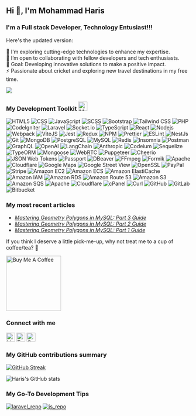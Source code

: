 ## Hi 👋, I'm Mohammad Haris

### I'm a Full stack Developer, Technology Entusiast!!!

Here's the updated version:

🌱 I'm exploring cutting-edge technologies to enhance my expertise.  
👯 I’m open to collaborating with fellow developers and tech enthusiasts.  
🥅 Goal: Developing innovative solutions to make a positive impact.  
⚡ Passionate about cricket and exploring new travel destinations in my free time.  

![](https://komarev.com/ghpvc/?username=iamharis010&color=fb4362)

### My Development Toolkit <img src="https://raw.githubusercontent.com/Tarikul-Islam-Anik/Telegram-Animated-Emojis/main/People/Man%20Technologist.webp" alt="Man Technologist" width="25" height="25" />
<p>
    <img alt="HTML5" src="https://img.shields.io/badge/-HTML5-E34F26?style=flat-square&logo=html5&logoColor=white" />
    <img alt="CSS" src="https://img.shields.io/badge/-CSS3-1572B6?style=flat-square&logo=css3&logoColor=white" />
    <img alt="JavaScript" src="https://img.shields.io/badge/-JavaScript-F7DF1E?style=flat-square&logo=javascript&logoColor=black" />
    <img alt="SCSS" src="https://img.shields.io/badge/-SCSS-CC6699?style=flat-square&logo=sass&logoColor=white" />
    <img alt="Bootstrap" src="https://img.shields.io/badge/-Bootstrap-7953b3?style=flat-square&logo=bootstrap&logoColor=white" />
    <img alt="Tailwind CSS" src="https://img.shields.io/badge/-Tailwind%20CSS-38B2AC?style=flat-square&logo=tailwind-css&logoColor=white" />
    <img alt="PHP" src="https://img.shields.io/badge/-PHP-777BB4?style=flat-square&logo=php&logoColor=white" />
    <img alt="CodeIgniter" src="https://img.shields.io/badge/-CodeIgniter-EF4223?style=flat-square&logo=codeigniter&logoColor=white" />
    <img alt="Laravel" src="https://img.shields.io/badge/-Laravel-FF2D20?style=flat-square&logo=laravel&logoColor=white" />
    <img alt="Socket.io" src="https://img.shields.io/badge/-Socket.io-010101?style=flat-square&logo=socket.io&logoColor=white" />
    <img alt="TypeScript" src="https://img.shields.io/badge/-TypeScript-007ACC?style=flat-square&logo=typescript&logoColor=white" />
    <img alt="React" src="https://img.shields.io/badge/-React-45b8d8?style=flat-square&logo=react&logoColor=white" />
    <img alt="Nodejs" src="https://img.shields.io/badge/-Nodejs-43853d?style=flat-square&logo=node.js&logoColor=white" />
    <img alt="Webpack" src="https://img.shields.io/badge/-Webpack-8DD6F9?style=flat-square&logo=webpack&logoColor=white" />
    <img alt="ViteJS" src="https://img.shields.io/badge/-ViteJS-646CFF?style=flat-square&logo=vite&logoColor=white" />
    <img alt="Jest" src="https://img.shields.io/badge/-Jest-C21325?style=flat-square&logo=jest&logoColor=white" />
    <img alt="Redux" src="https://img.shields.io/badge/-Redux-764ABC?style=flat-square&logo=redux&logoColor=white" />
    <img alt="NPM" src="https://img.shields.io/badge/-NPM-CB3837?style=flat-square&logo=npm&logoColor=white" />
    <img alt="Prettier" src="https://img.shields.io/badge/-Prettier-F7B93E?style=flat-square&logo=prettier&logoColor=white" />
    <img alt="ESLint" src="https://img.shields.io/badge/-ESLint-4B32C3?style=flat-square&logo=eslint&logoColor=white" />
    <img alt="NestJs" src="https://img.shields.io/badge/-NestJs-ea2845?style=flat-square&logo=nestjs&logoColor=white" />
    <img alt="Git" src="https://img.shields.io/badge/-Git-F05032?style=flat-square&logo=git&logoColor=white" />
    <img alt="MongoDB" src="https://img.shields.io/badge/-MongoDB-13aa52?style=flat-square&logo=mongodb&logoColor=white" />
    <img alt="PostgreSQL" src="https://img.shields.io/badge/-PostgreSQL-336791?style=flat-square&logo=postgresql&logoColor=white" />
    <img alt="MySQL" src="https://img.shields.io/badge/-MySQL-4479A1?style=flat-square&logo=mysql&logoColor=white" />
    <img alt="Redis" src="https://img.shields.io/badge/-Redis-DC382D?style=flat-square&logo=redis&logoColor=white" />
    <img alt="Insomnia" src="https://img.shields.io/badge/-Insomnia-5849BE?style=flat-square&logo=insomnia&logoColor=white" />
    <img alt="Postman" src="https://img.shields.io/badge/-Postman-FF6C37?style=flat-square&logo=postman&logoColor=white" />
    <img alt="GraphQL" src="https://img.shields.io/badge/-GraphQL-E10098?style=flat-square&logo=graphql&logoColor=white" />
    <img alt="OpenAI" src="https://img.shields.io/badge/-OpenAI-000000?style=flat-square&logo=openai&logoColor=white" />
    <img alt="LangChain" src="https://img.shields.io/badge/-LangChain-2A2A2A?style=flat-square&logo=langchain&logoColor=white" />
    <img alt="Anthropic" src="https://img.shields.io/badge/-Anthropic-FF9900?style=flat-square&logo=anthropic&logoColor=white" />
    <img alt="Codeium" src="https://img.shields.io/badge/-Codeium-313131?style=flat-square&logo=codeium&logoColor=white" />
    <img alt="Sequelize" src="https://img.shields.io/badge/-Sequelize-52B0E7?style=flat-square&logo=sequelize&logoColor=white" />
    <img alt="TypeORM" src="https://img.shields.io/badge/-TypeORM-262627?style=flat-square&logo=typeorm&logoColor=white" />
    <img alt="Mongoose" src="https://img.shields.io/badge/-Mongoose-800?style=flat-square&logo=mongoose&logoColor=white" />
    <img alt="WebRTC" src="https://img.shields.io/badge/-WebRTC-333333?style=flat-square&logo=webrtc&logoColor=white" />
    <img alt="Puppeteer" src="https://img.shields.io/badge/-Puppeteer-40B5A4?style=flat-square&logo=puppeteer&logoColor=white" />
    <img alt="Cheerio" src="https://img.shields.io/badge/-Cheerio-333333?style=flat-square&logo=cheerio&logoColor=white" />
    <img alt="JSON Web Tokens" src="https://img.shields.io/badge/-JSON%20Web%20Tokens-000000?style=flat-square&logo=jsonwebtokens&logoColor=white" />
    <img alt="Passport" src="https://img.shields.io/badge/-Passport-34E27A?style=flat-square&logo=passport&logoColor=white" />
    <img alt="DBeaver" src="https://img.shields.io/badge/-DBeaver-1F3E5B?style=flat-square&logo=dbeaver&logoColor=white" />
    <img alt="FFmpeg" src="https://img.shields.io/badge/-FFmpeg-007808?style=flat-square&logo=ffmpeg&logoColor=white" />
    <img alt="Formik" src="https://img.shields.io/badge/-Formik-212121?style=flat-square&logo=formik&logoColor=white" />
    <img alt="Apache" src="https://img.shields.io/badge/-Apache-D22128?style=flat-square&logo=apache&logoColor=white" />
    <img alt="Cloudflare" src="https://img.shields.io/badge/-Cloudflare-F38020?style=flat-square&logo=cloudflare&logoColor=white" />
    <img alt="Google Maps" src="https://img.shields.io/badge/-Google%20Maps-4285F4?style=flat-square&logo=googlemaps&logoColor=white" />
    <img alt="Google Street View" src="https://img.shields.io/badge/-Google%20Street%20View-FFCC00?style=flat-square&logo=googlestreetview&logoColor=black" />
    <img alt="OpenSSL" src="https://img.shields.io/badge/-OpenSSL-721412?style=flat-square&logo=openssl&logoColor=white" />
    <img alt="PayPal" src="https://img.shields.io/badge/-PayPal-00457C?style=flat-square&logo=paypal&logoColor=white" />
    <img alt="Stripe" src="https://img.shields.io/badge/-Stripe-008CDD?style=flat-square&logo=stripe&logoColor=white" />
    <img alt="Amazon EC2" src="https://img.shields.io/badge/-Amazon%20EC2-FF9900?style=flat-square&logo=amazonec2&logoColor=white" />
    <img alt="Amazon ECS" src="https://img.shields.io/badge/-Amazon%20ECS-FF9900?style=flat-square&logo=amazonecs&logoColor=white" />
    <img alt="Amazon ElastiCache" src="https://img.shields.io/badge/-Amazon%20ElastiCache-FF9900?style=flat-square&logo=amazonelasticache&logoColor=white" />
    <img alt="Amazon IAM" src="https://img.shields.io/badge/-Amazon%20IAM-FF9900?style=flat-square&logo=amazoniam&logoColor=white" />
    <img alt="Amazon RDS" src="https://img.shields.io/badge/-Amazon%20RDS-527FFF?style=flat-square&logo=amazonrds&logoColor=white" />
    <img alt="Amazon Route 53" src="https://img.shields.io/badge/-Amazon%20Route%2053-232F3E?style=flat-square&logo=amazonroute53&logoColor=white" />
    <img alt="Amazon S3" src="https://img.shields.io/badge/-Amazon%20S3-569A31?style=flat-square&logo=amazons3&logoColor=white" />
    <img alt="Amazon SQS" src="https://img.shields.io/badge/-Amazon%20SQS-FF4F8B?style=flat-square&logo=amazonsqs&logoColor=white" />
    <img alt="Apache" src="https://img.shields.io/badge/-Apache-D22128?style=flat-square&logo=apache&logoColor=white" />
    <img alt="Cloudflare" src="https://img.shields.io/badge/-Cloudflare-F38020?style=flat-square&logo=cloudflare&logoColor=white" />
    <img alt="cPanel" src="https://img.shields.io/badge/-cPanel-FF6C2C?style=flat-square&logo=cpanel&logoColor=white" />
    <img alt="Curl" src="https://img.shields.io/badge/-Curl-07405E?style=flat-square&logo=curl&logoColor=white" />
    <img alt="GitHub" src="https://img.shields.io/badge/-GitHub-181717?style=flat-square&logo=github&logoColor=white" />
    <img alt="GitLab" src="https://img.shields.io/badge/-GitLab-FC6D26?style=flat-square&logo=gitlab&logoColor=white" />
    <img alt="Bitbucket" src="https://img.shields.io/badge/-Bitbucket-0052CC?style=flat-square&logo=bitbucket&logoColor=white" />

</p>

### My most recent articles
<ul>
    <li>
        <a href="https://medium.com/@mohdharis010/mastering-geometry-polygons-in-mysql-part-3-guide-f52f89c18477">
            <i>Mastering Geometry Polygons in MySQL: Part 3 Guide</i>
        </a>
    </li>
    <li>
        <a href="https://medium.com/@mohdharis010/mastering-geometry-polygons-in-mysql-part-2-guide-74b9216a27e8">
            <i>Mastering Geometry Polygons in MySQL: Part 2 Guide</i>
        </a>
    </li>
    <li>
        <a href="https://medium.com/@mohdharis010/mastering-geometry-polygons-in-mysql-part-1-guide-5741047e1a75">
            <i>Mastering Geometry Polygons in MySQL: Part 1 Guide</i>
        </a>
    </li>
</ul>

If you think I deserve a little pick-me-up, why not treat me to a cup of coffee/tea? 🥺

<a href="https://www.buymeacoffee.com/iamharis" target="_blank"><img src="https://cdn.buymeacoffee.com/buttons/v2/default-red.png" alt="Buy Me A Coffee" width="150" ></a>

### Connect with me
<p>
  <a href="https://www.linkedin.com/in/mohammad-haris-rajput/"><img src="https://skillicons.dev/icons?i=linkedin" width="24" height="24" alt="LinkedIn"></a>
  <a href="https://twitter.com/iamharis010"><img src="https://skillicons.dev/icons?i=twitter" width="24" height="24" alt="Twitter"></a>
  <a href="mailto:mohdharis010@gmail.com"><img src="https://skillicons.dev/icons?i=gmail" width="24" height="24" alt="Gmail"></a>
</p>

### My GitHub contributions summary
[![GitHub Streak](https://github-readme-streak-stats.herokuapp.com?user=iamharis010&theme=dark&ring=fb4362&file=fb4362&currStreakNum=fb4362&currStreakLabel=fb4362&hide_border=true)](https://git.io/streak-stats)

![Haris's GitHub stats](https://github-readme-stats.vercel.app/api?username=iamharis010&hide_border=true&show_icons=true&bg_color=151515&title_color=fb4362&icon_color=fb4362&text_bold=false&text_color=9e9e9e)

### My Go-To Development Tips
[![laravel_repo]](https://github.com/iamharis010/laravel-resources)
[![js_repo]](https://github.com/iamharis010/js-resources)

[laravel_repo]: https://github-readme-stats.vercel.app/api/pin/?username=iamharis010&repo=laravel-resources&theme=swift
[js_repo]: https://github-readme-stats.vercel.app/api/pin/?username=iamharis010&repo=js-resources&theme=slateorange
